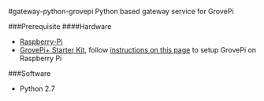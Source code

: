 #gateway-python-grovepi
Python based gateway service for GrovePi

###Prerequisite
####Hardware
* [Raspberry-Pi](https://www.raspberrypi.org/)
* [GrovePi+ Starter Kit](http://www.dexterindustries.com/grovepi/), follow [instructions on this page](http://www.dexterindustries.com/GrovePi/get-started-with-the-grovepi/setting-software)
 to setup GrovePi on Raspberry Pi


###Software
* Python 2.7

